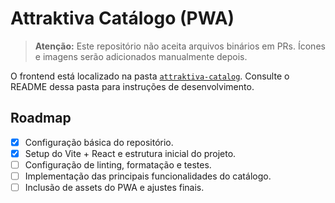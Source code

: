 # Attraktiva Catálogo (PWA)

> **Atenção:** Este repositório não aceita arquivos binários em PRs. Ícones e imagens serão adicionados manualmente depois.

O frontend está localizado na pasta [`attraktiva-catalog`](./attraktiva-catalog). Consulte o README dessa pasta para instruções de desenvolvimento.

## Roadmap

- [x] Configuração básica do repositório.
- [x] Setup do Vite + React e estrutura inicial do projeto.
- [ ] Configuração de linting, formatação e testes.
- [ ] Implementação das principais funcionalidades do catálogo.
- [ ] Inclusão de assets do PWA e ajustes finais.
